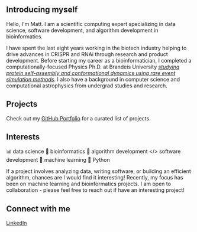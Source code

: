 ## Introducing myself

Hello, I'm Matt. I am a scientific computing expert specializing in data science, software development, and algorithm development in bioinformatics.

I have spent the last eight years working in the biotech industry helping to drive advances in CRISPR and RNAi through research and product development. Before starting my career as a bioinformatician, I completed a computationally-focused Physics Ph.D. at Brandeis University [*studying protein self-assembly and conformational dynamics using rare event simulation methods*](https://www.proquest.com/docview/1616760271).  I also have a background in computer science and computational astrophysics from undergrad studies and research.

## Projects

Check out my [GitHub Portfolio](https://github.com/mrperkett/portfolio) for a curated list of projects.

## Interests

📊 data science 🧬 bioinformatics 🧮 algorithm development </> software development 🤖 machine learning 🐍 Python

If a project involves analyzing data, writing software, or building an efficient algorithm, chances are I would find it interesting!  Recently, my focus has been on machine learning and bioinformatics projects.  I am open to collaboration - please feel free to reach out if have an interesting project!

## Connect with me

[LinkedIn](https://www.linkedin.com/in/matthew-perkett/)